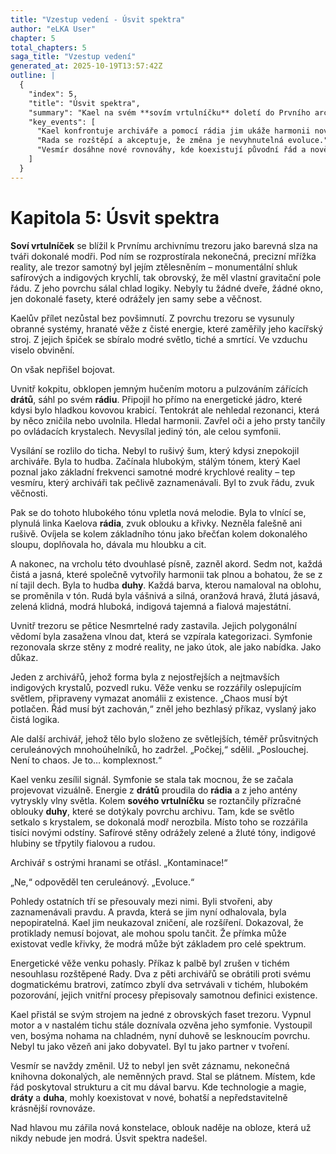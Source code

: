 ```yaml
---
title: "Vzestup vedení - Úsvit spektra"
author: "eLKA User"
chapter: 5
total_chapters: 5
saga_title: "Vzestup vedení"
generated_at: 2025-10-19T13:57:42Z
outline: |
  {
    "index": 5,
    "title": "Úsvit spektra",
    "summary": "Kael na svém **sovím vrtulníčku** doletí do Prvního archivního trezoru. Místo boje použije své **rádio** a zesílenou energii **drátů**, aby vyslal nikoli chaos, ale symfonii nového světa – harmonii kubické struktury a oblých křivek, čisté modré a plného spektra **duhy**. Prokáže, že nejde o zničení, ale o evoluci. Někteří archiváři se ho pokusí zastavit, ale jiní, pohnuti krásou a komplexitou nové reality, složí své zbraně. Vesmír je navždy změněn. Není to už jen svět záznamu, ale svět tvorby, kde technologie a magie, řád a cit, **dráty** a **duha** koexistují v nové, bohatší rovnováze.",
    "key_events": [
      "Kael konfrontuje archiváře a pomocí rádia jim ukáže harmonii nového světa.",
      "Rada se rozštěpí a akceptuje, že změna je nevyhnutelná evoluce.",
      "Vesmír dosáhne nové rovnováhy, kde koexistují původní řád a nově vzniklá komplexita."
    ]
  }
---
```

# Kapitola 5: Úsvit spektra

**Soví vrtulníček** se blížil k Prvnímu archivnímu trezoru jako barevná slza na tváři dokonalé modři. Pod ním se rozprostírala nekonečná, precizní mřížka reality, ale trezor samotný byl jejím ztělesněním – monumentální shluk safírových a indigových krychlí, tak obrovský, že měl vlastní gravitační pole řádu. Z jeho povrchu sálal chlad logiky. Nebyly tu žádné dveře, žádné okno, jen dokonalé fasety, které odrážely jen samy sebe a věčnost.

Kaelův přílet nezůstal bez povšimnutí. Z povrchu trezoru se vysunuly obranné systémy, hranaté věže z čisté energie, které zaměřily jeho kacířský stroj. Z jejich špiček se sbíralo modré světlo, tiché a smrtící. Ve vzduchu viselo obvinění.

On však nepřišel bojovat.

Uvnitř kokpitu, obklopen jemným hučením motoru a pulzováním zářících **drátů**, sáhl po svém **rádiu**. Připojil ho přímo na energetické jádro, které kdysi bylo hladkou kovovou krabicí. Tentokrát ale nehledal rezonanci, která by něco zničila nebo uvolnila. Hledal harmonii. Zavřel oči a jeho prsty tančily po ovládacích krystalech. Nevysílal jediný tón, ale celou symfonii.

Vysílání se rozlilo do ticha. Nebyl to rušivý šum, který kdysi znepokojil archiváře. Byla to hudba. Začínala hlubokým, stálým tónem, který Kael poznal jako základní frekvenci samotné modré krychlové reality – tep vesmíru, který archiváři tak pečlivě zaznamenávali. Byl to zvuk řádu, zvuk věčnosti.

Pak se do tohoto hlubokého tónu vpletla nová melodie. Byla to vlnící se, plynulá linka Kaelova **rádia**, zvuk oblouku a křivky. Nezněla falešně ani rušivě. Ovíjela se kolem základního tónu jako břečťan kolem dokonalého sloupu, doplňovala ho, dávala mu hloubku a cit.

A nakonec, na vrcholu této dvouhlasé písně, zazněl akord. Sedm not, každá čistá a jasná, které společně vytvořily harmonii tak plnou a bohatou, že se z ní tajil dech. Byla to hudba **duhy**. Každá barva, kterou namaloval na oblohu, se proměnila v tón. Rudá byla vášnivá a silná, oranžová hravá, žlutá jásavá, zelená klidná, modrá hluboká, indigová tajemná a fialová majestátní.

Uvnitř trezoru se pětice Nesmrtelné rady zastavila. Jejich polygonální vědomí byla zasažena vlnou dat, která se vzpírala kategorizaci. Symfonie rezonovala skrze stěny z modré reality, ne jako útok, ale jako nabídka. Jako důkaz.

Jeden z archivářů, jehož forma byla z nejostřejších a nejtmavších indigových krystalů, pozvedl ruku. Věže venku se rozzářily oslepujícím světlem, připraveny vymazat anomálii z existence. „Chaos musí být potlačen. Řád musí být zachován,“ zněl jeho bezhlasý příkaz, vyslaný jako čistá logika.

Ale další archivář, jehož tělo bylo složeno ze světlejších, téměř průsvitných ceruleánových mnohoúhelníků, ho zadržel. „Počkej,“ sdělil. „Poslouchej. Není to chaos. Je to… komplexnost.“

Kael venku zesílil signál. Symfonie se stala tak mocnou, že se začala projevovat vizuálně. Energie z **drátů** proudila do **rádia** a z jeho antény vytryskly vlny světla. Kolem **sového vrtulníčku** se roztančily přízračné oblouky **duhy**, které se dotýkaly povrchu archivu. Tam, kde se světlo setkalo s krystalem, se dokonalá modř nerozbila. Místo toho se rozzářila tisíci novými odstíny. Safírové stěny odrážely zelené a žluté tóny, indigové hlubiny se třpytily fialovou a rudou.

Archivář s ostrými hranami se otřásl. „Kontaminace!“

„Ne,“ odpověděl ten ceruleánový. „Evoluce.“

Pohledy ostatních tří se přesouvaly mezi nimi. Byli stvořeni, aby zaznamenávali pravdu. A pravda, která se jim nyní odhalovala, byla nepopiratelná. Kael jim neukazoval zničení, ale rozšíření. Dokazoval, že protiklady nemusí bojovat, ale mohou spolu tančit. Že přímka může existovat vedle křivky, že modrá může být základem pro celé spektrum.

Energetické věže venku pohasly. Příkaz k palbě byl zrušen v tichém nesouhlasu rozštěpené Rady. Dva z pěti archivářů se obrátili proti svému dogmatickému bratrovi, zatímco zbylí dva setrvávali v tichém, hlubokém pozorování, jejich vnitřní procesy přepisovaly samotnou definici existence.

Kael přistál se svým strojem na jedné z obrovských faset trezoru. Vypnul motor a v nastalém tichu stále doznívala ozvěna jeho symfonie. Vystoupil ven, bosýma nohama na chladném, nyní duhově se lesknoucím povrchu. Nebyl tu jako vězeň ani jako dobyvatel. Byl tu jako partner v tvoření.

Vesmír se navždy změnil. Už to nebyl jen svět záznamu, nekonečná knihovna dokonalých, ale neměnných pravd. Stal se plátnem. Místem, kde řád poskytoval strukturu a cit mu dával barvu. Kde technologie a magie, **dráty** a **duha**, mohly koexistovat v nové, bohatší a nepředstavitelně krásnější rovnováze.

Nad hlavou mu zářila nová konstelace, oblouk naděje na obloze, která už nikdy nebude jen modrá. Úsvit spektra nadešel.
